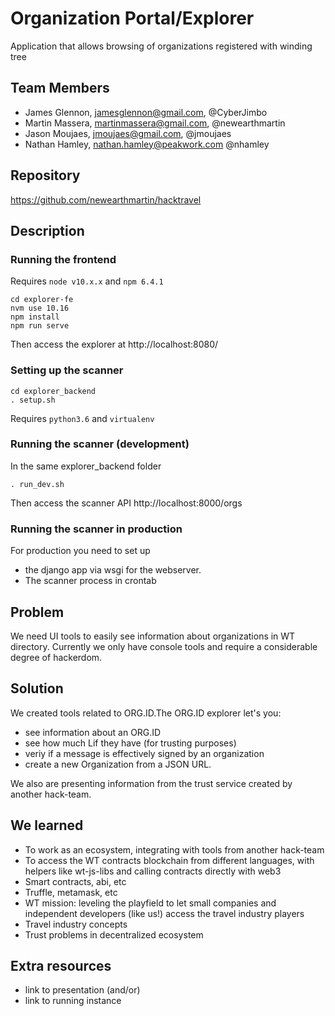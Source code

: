 # Organization Portal/Explorer
Application that allows browsing of organizations registered with winding tree

## Team Members

* James Glennon, jamesglennon@gmail.com, @CyberJimbo
* Martin Massera, martinmassera@gmail.com, @newearthmartin
* Jason Moujaes, jmoujaes@gmail.com, @jmoujaes
* Nathan Hamley, nathan.hamley@peakwork.com @nhamley

## Repository

https://github.com/newearthmartin/hacktravel

## Description


### Running the frontend
Requires `node v10.x.x` and `npm 6.4.1`

```
cd explorer-fe
nvm use 10.16
npm install
npm run serve
```

Then access the explorer at http://localhost:8080/

### Setting up the scanner

```
cd explorer_backend
. setup.sh
```

Requires `python3.6` and `virtualenv`

### Running the scanner (development)

In the same explorer_backend folder
```
. run_dev.sh
```
Then access the scanner API http://localhost:8000/orgs


### Running the scanner in production

For production you need to set up 
- the django app via wsgi for the webserver.
- The scanner process in crontab



## Problem

We need UI tools to easily see information about organizations in WT directory. Currently we only have console tools and require a considerable degree of hackerdom.

## Solution

We created tools related to ORG.ID.The ORG.ID explorer let's you:
 * see information about an ORG.ID
 * see how much Lif they have (for trusting purposes)
 * veriy if a message is effectively signed by an organization
 * create a new Organization from a JSON URL.

We also are presenting information from the trust service created by another hack-team.

## We learned

* To work as an ecosystem, integrating with tools from another hack-team
* To access the WT contracts blockchain from different languages, with helpers like wt-js-libs and calling contracts directly with web3
* Smart contracts, abi, etc
* Truffle, metamask, etc
* WT mission: leveling the playfield to let small companies and independent developers (like us!) access the travel industry players
* Travel industry concepts
* Trust problems in decentralized ecosystem

## Extra resources

* link to presentation (and/or)
* link to running instance

